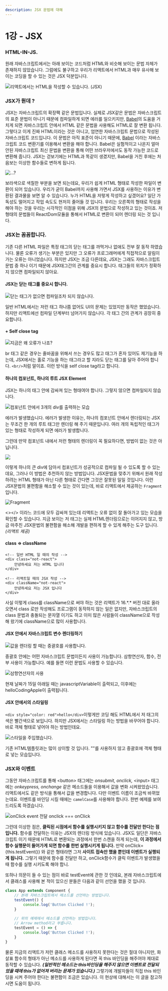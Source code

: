 ```yaml
---
description: JSX 문법에 대해
---
```


# 1강 - JSX

### HTML-IN-JS.

원래 자바스크립트에서는 아래 보이는 코드처럼 HTML와 비슷해 보이는 문법 자체가 존재하지 않았습니다. 그럼에도 불구하고 우리가 리액트에서 HTML과 매우 유사해 보이는 코딩을 할 수 있는 것은 JSX 덕분입니다.

![&#xB9AC;&#xC561;&#xD2B8;&#xC5D0;&#xC11C;&#xB294; HTML&#xC744; &#xC791;&#xC131;&#xD560; &#xC218; &#xC788;&#xC2B5;&#xB2C8;&#xB2E4;. \(JSX\)](.gitbook/assets/2019-01-15-1.26.43.png)

### JSX가 뭔데 ?

JSX는 자바스크립트의 확장팩 같은 문법입니다. 실제로 JSX같은 문법은 자바스크립트의 표준 문법이 아니기 때문에 컴파일하게 되면 에러를 일으키지만, [Babel](https://babeljs.io)의 도움을 거치게 되면 자바스크립트 안에서 HTML 같은 문법을 사용해도 HTML로 잘 변환 됩니다. 그렇다고 이게 진짜 HTML이라는 것은 아니고, 엄연한 자바스크립트 문법으로 작성된 자바스크립트 코드입니다. 이 문법은 아직 표준이 아니기 때문에, [Babel](https://babeljs.io/) 이라는 자바스크립트 코드 변환기를 이용해서 변환을 해야 합니다. Babel은 실험적이고 나온지 얼마 안된 자바스크립트 최신 문법을 변환을 통해 어떤 브라우저에서도 동작 가능한 코드로 변환해 줍니다. JSX는 걷보기에는 HTML과 똑같이 생겼지만, Babel을 거친 후에는 처음보는 이상한 함수들로 변하게 됩니다.

![...?](.gitbook/assets/2019-01-15-1.28.40.png)

보라색으로 색칠한 부분을 보면 되는데요, 우리가 쉽게 HTML 형태로 작성한 파일이 변환이 되어 있습니다. 우리가 굳이 Babel까지 사용해 가면서 JSX를 사용하는 이유가 변환된 결과물을 보면 알 수 있습니다. 누가 HTML을 저렇게 작성하고 싶겠어요? 일단 가독성도 떨어지고 작업 속도도 현저히 줄어들 것 입니다. 우리는 오른쪽의 형태로 작성을 해야 하는 것을 우리는 시각적인 이점을 위해 JSX의 문법으로 작성하고 있는 것이죠. 저 형태의 문법들이 ReactDom모듈을 통해서 HTML로 변환이 되어 렌더링 되는 것 입니다.

### JSX는 꼼꼼합니다.

기존 다른 HTML 파일은 특정 태그의 닫는 태그를 까먹거나 없애도 전부 잘 동작 하였습니다. 물론 오류가 생기는 부분은 있지만 그 오류가 프로그래머에게 직접적으로 알림이 가는 오류는 아니었습니다. 하지만 JSX는 조금 다른데요, JSX는 그래도 자바스크립트 문법 중 하나 이기 때문에 JSX태그간의 관계를 중요시 합니다. 태그들의 위치가 정확하지 않으면 컴파일되지 않아요.

#### JSX는 닫는 태그를 중요시 합니다.

![&#xB2EB;&#xB294; &#xD0DC;&#xADF8;&#xAC00; &#xC5C6;&#xC73C;&#xBA74; &#xCEF4;&#xD30C;&#xC77C;&#xC870;&#xCC28; &#xB418;&#xC9C0; &#xC54A;&#xC2B5;&#xB2C8;&#xB2E4;.](.gitbook/assets/2019-03-09-5.21.45.png)

일반 HTML에서는 저런 태그 하나쯤 없어도 UI의 문제는 있었지만 동작은 했었습니다. 하지만 리액트에선 컴파일 단계부터 넘어가지 않습니다. 각 태그 간의 관계가 굉장히 중요합니다.

#### + Self close tag

![&#xC9C0;&#xAE08;&#xC740; &#xC65C; &#xC624;&#xB958;&#xAC00; &#xB098;&#xC8E0;?](.gitbook/assets/2019-03-09-5.23.18.png)

br 태그 같은 경우는 줄바꿈을 위해서 쓰는 경우도 많고 태그가 혼자 있어도 제기능을 하는데, JSX에서는 홀로 기능을 하는 태그라고 할 지라도 닫는 태그를 달아 주어야 합니다. `<br/>`처럼 말이죠. 이런 방식을 self close tag라고 합니다.

#### 하나의 컴포넌트, 하나의 루트 JSX Element

JSX는 하나의 태그 안에 감싸져 있는 형태여야 합니다. 그렇지 않으면 컴파일되지 않습니다.

![&#xCEF4;&#xD3EC;&#xB10C;&#xD2B8; &#xC548;&#xC5D0;&#xC11C; 3&#xAC1C;&#xC758; div&#xB97C; &#xCD9C;&#xB825;&#xD558;&#xB294; &#xBAA8;&#xC2B5;](.gitbook/assets/2019-03-09-5.43.04.png)

에러가 발생했습니다. 에러가 발생한 이유는, 하나의 컴포넌트 안에서 렌더링되는 JSX는 무조건 한 개의 루트 태그만 렌더링 해 주기 때문입니다. 여러 개의 독립적인 태그가 있는 형태로 작성하게 되면 에러가 발생합니다.

그런데 만약 컴포넌트 내에서 저런 형태의 렌더링이 꼭 필요하다면, 방법이 없는 것은 아닙니다.

![](.gitbook/assets/2019-03-09-5.45.07.png)

이렇게 하나의 큰 div에 담아서 컴포넌트가 성공적으로 컴파일 될 수 있도록 할 수 있는데요, 그러나 이 방법은 추천하지 않는 방법입니다. JSX문법을 맞추기 위해서 원래 작성하려는 HTML 형태가 아닌 다른 형태로 간다면 그것은 잘못된 일일 것입니다. 이런 JSX문법의 불편함을 해소할 수 있는 것이 있는데, 바로 리액트에서 제공하는 `Fragment`입니다.

![Fragment](.gitbook/assets/2019-03-09-5.46.10.png)

&lt;&gt;&lt;/&gt; 이라느 코드에 모두 감싸져 있는데 리액트는 오류 없이 잘 돌아가고 있는 모습을 확인할 수 있습니다. 지금 보이는 저 태그는 실제 HTML렌더링으로는 이어지지 않고, 방금 마주친 JSX문법의 불편함을 해소해 개발을 편하게 할 수 있게 해주는 도구 입니다. _\(리액트 제공\)_

#### class =&gt; className

```markup
<!-- 일반 HTML 일 때의 작성 -->
<div class="not-react">
    안녕하세요 저는 HTML 입니다
</div>

<!-- 리액트일 때의 JSX 작성 -->
<div className="not-react">
    안녕하세요 저는 JSX 입니다
</div>
```

사실 이렇게 class를 className으로 써야 하는 것은 리액트가 16.\*.\* 버전 대로 올라오면서 class 로만 작성해도 프로그램이 동작하지 않는 일은 없지만, 자바스크립트의 class 문법과 충돌되는 문자열 이기도 하고 이미  많은 사람들이 className으로 작성해 왔기에 className으로 많이 사용합니다.

#### JSX 안에서 자바스크립트 변수 렌더링하기

![&#xAC12;&#xC744; &#xB80C;&#xB354;&#xB9C1; &#xD560; &#xB54C;&#xB294; &#xC911;&#xAD04;&#xD638;&#xB97C; &#xC0AC;&#xC6A9;&#xD569;&#xB2C8;&#xB2E4;.](.gitbook/assets/2019-03-09-6.39.17.png)

중괄호 안에는 어떤 자바스크립트 문법이든지 사용이 가능합니다. 삼항연산자, 함수, 전부 사용이 가능합니다. 예를 들면 이런 문법도 사용할 수 있습니다.

![&#xC0BC;&#xD56D;&#xC5F0;&#xC0B0;&#xC790;&#xC758; &#xC0AC;&#xC6A9;](.gitbook/assets/2019-03-09-6.41.40.png)

현재 날짜가 15일 아래일 때는 javascriptVariable이 출력되고, 이후에는 helloCodingApple이 출력됩니다.

#### JSX 안에서의 스타일링

`<div style="color: red">hello</div>`이렇게만 코딩 해도 HTML에서 저 태그의 색은 빨간색으로 보입니다. 하지만 JSX에서는 스타일링 하는 방법을 바꾸어야 합니다. 바로 객체 형태로 넣어야 하는 방법인데요.

![&#xC2A4;&#xD0C0;&#xC77C;&#xC744; &#xC8FC;&#xC785;&#xD588;&#xC2B5;&#xB2C8;&#xB2E4;.](.gitbook/assets/2019-03-09-6.47.40.png)

기존 HTML템플릿과는 많이 상이할 것 입니다. ""를 사용하지 않고 중괄호에 객체 형태로 넣는 모습입니다.

### JSX와 이벤트

그동안 자바스크립트를 통해 &lt;button&gt; 태그에는 _onsubmit, onclick,_ &lt;input&gt; 태그에는 _onkeypress, onchange_ 같은 메소드들을 이용해서 값을 변화 시켜왔었습니다. 리액트에서도 같은 방식을 통해서 값을 변경합니다. 다만 이벤트 이름이 조금씩 바뀌었는데요. 이벤트를 바인딩 시킬 때에는 `camelCase`를 사용해야 합니다. 한번 예제를 보여드리도록 하겠습니다.

![onClick event &#xC804;&#xB2EC; onclick === onClick](.gitbook/assets/2019-03-09-6.53.04.png)

그런데 이상한 점은, **클릭된 시점에서 함수를 실행시키지 않고 함수를 전달만 한다는 점 입니다.** 함수를 전달하는 이유는 JSX의 렌더링 방식에 있습니다. JSX도 일단은 자바스크립트 이기 때문에 HTML로 변환되는 과정에서 한번 스캔을 하게 되는데, **이 과정에서 함수 실행문이 들어가게 되면 함수를 한번 실행시키게 됩니다.** 만약 onClick={this.testEvent\(\)} 와 같은 형태라면 그저 **사이트 접속만 했을 뿐인데 이벤트가 실행되게 됩니다.** 그렇기 때문에 함수를 전달만 하고, onClick함수가 클릭 이벤트가 발생했을 때 함수를 실행 시키도록 해야 합니.

또하나 의문이 들 수 있는 점이 바로 testEvent에 관한 것 인데요, 본래 자바스크립트에서 클래스를 사용해 본 적이 있으신 분들은 다음과 같이 선언을 했을 것 입니다.

```javascript
class App extends Component {
    // 본래 자바스크립트에서 메소드를 선언하는 방법입니다.
    testEvent() {
        console.log('Button Clicked !');
    }
    
    // 위의 예제에서 메소드를 선언하는 방법입니다.
    // Arrow method라고 부릅니다.
    testEvent = () => {
        console.log('Button Clicked !');
    }
}

```

물론 지금의 리액트가 저런 클래스 메소드를 사용하지 못한다는 것은 절대 아니지만, 화살표 함수의 형태가 아닌 메소드를 사용하게 된다면 꼭 this 바인딩을 해주어야 제대로 동작할 수 있습니다. _**\(일반적인 메소드는 this바인딩을 해주지 않으면 이벤트로 전달되었을 때에 this가 없어져 버리는 문제가 있습니다.\)**_ 그렇기에 개발자들이 직접 this 바인딩을 시켜 주어야 한다는 불편함이 조금은 있습니다. 이 현상에 대해서는 이 글을 참고하시면 도움이 됩니다.


